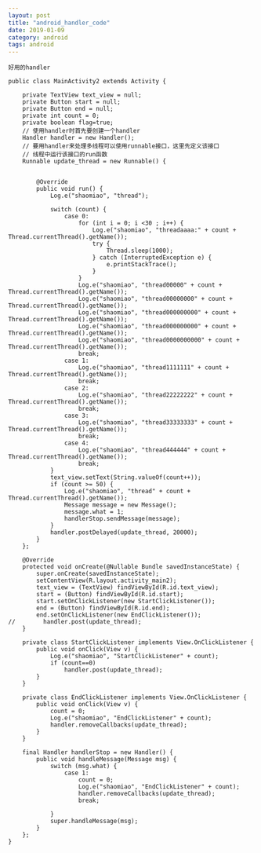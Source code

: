 ```yaml
---
layout: post
title: "android_handler_code"
date: 2019-01-09
category: android
tags: android
---
```


	好用的handler

	public class MainActivity2 extends Activity {

	    private TextView text_view = null;
	    private Button start = null;
	    private Button end = null;
	    private int count = 0;
	    private boolean flag=true;
	    // 使用handler时首先要创建一个handler
	    Handler handler = new Handler();
	    // 要用handler来处理多线程可以使用runnable接口，这里先定义该接口
	    // 线程中运行该接口的run函数
	    Runnable update_thread = new Runnable() {


	        @Override
	        public void run() {
	            Log.e("shaomiao", "thread");

	            switch (count) {
	                case 0:
	                    for (int i = 0; i <30 ; i++) {
	                        Log.e("shaomiao", "threadaaaa:" + count + Thread.currentThread().getName());
	                        try {
	                            Thread.sleep(1000);
	                        } catch (InterruptedException e) {
	                            e.printStackTrace();
	                        }
	                    }
	                    Log.e("shaomiao", "thread00000" + count + Thread.currentThread().getName());
	                    Log.e("shaomiao", "thread00000000" + count + Thread.currentThread().getName());
	                    Log.e("shaomiao", "thread000000000" + count + Thread.currentThread().getName());
	                    Log.e("shaomiao", "thread000000000" + count + Thread.currentThread().getName());
	                    Log.e("shaomiao", "thread0000000000" + count + Thread.currentThread().getName());
	                    break;
	                case 1:
	                    Log.e("shaomiao", "thread1111111" + count + Thread.currentThread().getName());
	                    break;
	                case 2:
	                    Log.e("shaomiao", "thread22222222" + count + Thread.currentThread().getName());
	                    break;
	                case 3:
	                    Log.e("shaomiao", "thread33333333" + count + Thread.currentThread().getName());
	                    break;
	                case 4:
	                    Log.e("shaomiao", "thread444444" + count + Thread.currentThread().getName());
	                    break;
	            }
	            text_view.setText(String.valueOf(count++));
	            if (count >= 50) {
	                Log.e("shaomiao", "thread" + count + Thread.currentThread().getName());
	                Message message = new Message();
	                message.what = 1;
	                handlerStop.sendMessage(message);
	            }
	            handler.postDelayed(update_thread, 20000);
	        }
	    };

	    @Override
	    protected void onCreate(@Nullable Bundle savedInstanceState) {
	        super.onCreate(savedInstanceState);
	        setContentView(R.layout.activity_main2);
	        text_view = (TextView) findViewById(R.id.text_view);
	        start = (Button) findViewById(R.id.start);
	        start.setOnClickListener(new StartClickListener());
	        end = (Button) findViewById(R.id.end);
	        end.setOnClickListener(new EndClickListener());
	//        handler.post(update_thread);
	    }

	    private class StartClickListener implements View.OnClickListener {
	        public void onClick(View v) {
	            Log.e("shaomiao", "StartClickListener" + count);
	            if (count==0)
	                handler.post(update_thread);
	        }
	    }

	    private class EndClickListener implements View.OnClickListener {
	        public void onClick(View v) {
	            count = 0;
	            Log.e("shaomiao", "EndClickListener" + count);
	            handler.removeCallbacks(update_thread);
	        }
	    }

	    final Handler handlerStop = new Handler() {
	        public void handleMessage(Message msg) {
	            switch (msg.what) {
	                case 1:
	                    count = 0;
	                    Log.e("shaomiao", "EndClickListener" + count);
	                    handler.removeCallbacks(update_thread);
	                    break;

	            }
	            super.handleMessage(msg);
	        }
	    };
	}